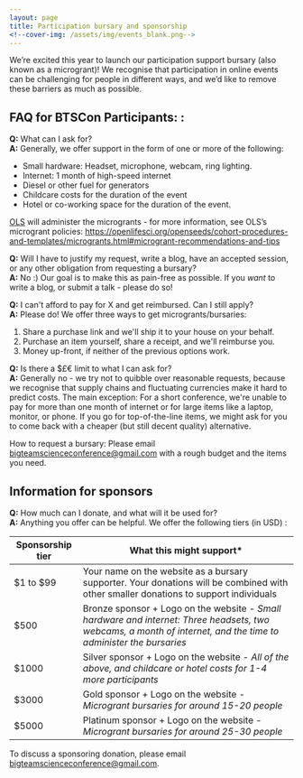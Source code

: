 ```yaml
---
layout: page
title: Participation bursary and sponsorship
<!--cover-img: /assets/img/events_blank.png-->
---
```


We’re excited this year to launch our participation support bursary (also known as a microgrant)! We recognise that participation in online events can be challenging for people in different ways, and we’d like to remove these barriers as much as possible. 

## FAQ for BTSCon Participants: :

**Q:** What can I ask for?  
**A:** Generally, we offer support in the form of one or more of the following: 
- Small hardware: Headset, microphone, webcam, ring lighting.
- Internet: 1 month of high-speed internet 
- Diesel or other fuel for generators
- Childcare costs for the duration of the event
- Hotel or co-working space for the duration of the event. 

[OLS](https://we-are-ols.org) will administer the microgrants - for more information, see OLS’s microgrant policies: https://openlifesci.org/openseeds/cohort-procedures-and-templates/microgrants.html#microgrant-recommendations-and-tips 

**Q:** Will I have to justify my request, write a blog, have an accepted session, or any other obligation from requesting a bursary?    
**A:** No :) Our goal is to make this as pain-free as possible. If you _want_ to write a blog, or submit a talk - please do so! 

**Q:** I can't afford to pay for X and get reimbursed. Can I still apply?   
**A:** Please do! We offer three ways to get microgrants/bursaries:
1. Share a purchase link and we'll ship it to your house on your behalf. 
2. Purchase an item yourself, share a receipt, and we'll reimburse you. 
3. Money up-front, if neither of the previous options work. 

**Q:** Is there a $£€ limit to what I can ask for?   
**A:** Generally no - we try not to quibble over reasonable requests, because we recognise that supply chains and fluctuating currencies make it hard to predict costs. The main exception: For a short conference, we're unable to pay for more than one month of internet or for large items like a laptop, monitor, or phone. If you go for top-of-the-line items, we might ask for you to come back with a cheaper (but still decent quality) alternative. 
  
How to request a bursary: Please email [bigteamscienceconference@gmail.com](mailto:bigteamscienceconference@gmail.com) with a rough budget and the items you need. 
  
## Information for sponsors  

**Q:** How much can I donate, and what will it be used for?   
**A:** Anything you offer can be helpful. We offer the following tiers (in USD) : 

| Sponsorship tier | What this might support*  | 
| -------- | -------- | 
| $1 to $99 | Your name on the website as a bursary supporter. Your donations will be combined with other smaller donations to support individuals  | 
|$500 | Bronze sponsor + Logo on the website - *Small hardware and internet: Three headsets, two webcams, a month of internet, and the time to administer the bursaries*  |
|$1000|Silver sponsor + Logo on the website - *All of the above, and childcare or hotel costs for 1-4 more participants* |
|$3000| Gold sponsor + Logo on the website - *Microgrant bursaries for around 15-20 people* |
|$5000| Platinum sponsor + Logo on the website - *Microgrant bursaries for around 25-30 people* |

To discuss a sponsoring donation, please email [bigteamscienceconference@gmail.com](mailto:bigteamscienceconference@gmail.com).
